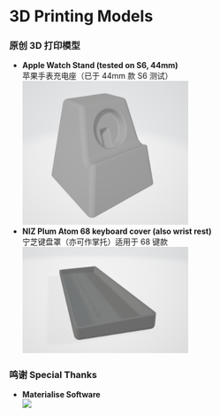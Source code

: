 # 3D Printing Models

### 原创 3D 打印模型

- **Apple Watch Stand (tested on S6, 44mm)**  
  苹果手表充电座（已于 44mm 款 S6 测试）  
  <img src="./Apple%20Watch%20stand/image/a.png" width=300>
- **NIZ Plum Atom 68 keyboard cover (also wrist rest)**  
  宁芝键盘罩（亦可作掌托）适用于 68 键款  
  <img src="./NIZ%20Atom%2068%20cover/image/b.png" width=300>

### 鸣谢 Special Thanks

- **Materialise Software**  
  <img src="https://www.materialise.com/assets/materialise-logo.svg" width=300>
